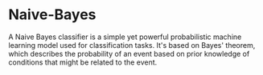 # Naive-Bayes
A Naive Bayes classifier is a simple yet powerful probabilistic machine learning model used for classification tasks. It's based on Bayes' theorem, which describes the probability of an event based on prior knowledge of conditions that might be related to the event.
